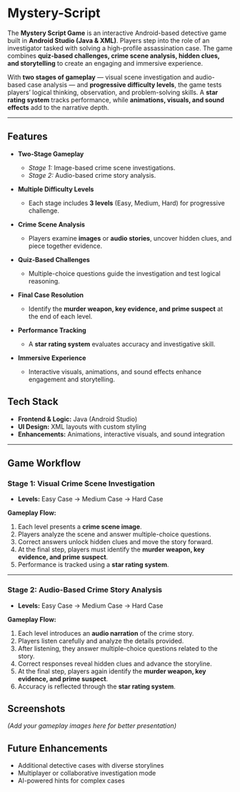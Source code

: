 #  Mystery-Script

The **Mystery Script Game** is an interactive Android-based detective game built in **Android Studio (Java & XML)**. Players step into the role of an investigator tasked with solving a high-profile assassination case. The game combines **quiz-based challenges, crime scene analysis, hidden clues, and storytelling** to create an engaging and immersive experience.

With **two stages of gameplay** — visual scene investigation and audio-based case analysis — and **progressive difficulty levels**, the game tests players’ logical thinking, observation, and problem-solving skills. A **star rating system** tracks performance, while **animations, visuals, and sound effects** add to the narrative depth.

---

## Features

* **Two-Stage Gameplay**

  * *Stage 1:* Image-based crime scene investigations.
  * *Stage 2:* Audio-based crime story analysis.

* **Multiple Difficulty Levels**

  * Each stage includes **3 levels** (Easy, Medium, Hard) for progressive challenge.

* **Crime Scene Analysis**

  * Players examine **images** or **audio stories**, uncover hidden clues, and piece together evidence.

* **Quiz-Based Challenges**

  * Multiple-choice questions guide the investigation and test logical reasoning.

* **Final Case Resolution**

  * Identify the **murder weapon, key evidence, and prime suspect** at the end of each level.

* **Performance Tracking**

  * A **star rating system** evaluates accuracy and investigative skill.

* **Immersive Experience**

  * Interactive visuals, animations, and sound effects enhance engagement and storytelling.

##  Tech Stack

* **Frontend & Logic:** Java (Android Studio)
* **UI Design:** XML layouts with custom styling
* **Enhancements:** Animations, interactive visuals, and sound integration

---

##  Game Workflow

### **Stage 1: Visual Crime Scene Investigation**

* **Levels:** Easy Case → Medium Case → Hard Case

**Gameplay Flow:**

1. Each level presents a **crime scene image**.
2. Players analyze the scene and answer multiple-choice questions.
3. Correct answers unlock hidden clues and move the story forward.
4. At the final step, players must identify the **murder weapon, key evidence, and prime suspect**.
5. Performance is tracked using a **star rating system**.

---

### **Stage 2: Audio-Based Crime Story Analysis**

* **Levels:** Easy Case → Medium Case → Hard Case

**Gameplay Flow:**

1. Each level introduces an **audio narration** of the crime story.
2. Players listen carefully and analyze the details provided.
3. After listening, they answer multiple-choice questions related to the story.
4. Correct responses reveal hidden clues and advance the storyline.
5. At the final step, players again identify the **murder weapon, key evidence, and prime suspect**.
6. Accuracy is reflected through the **star rating system**.

## Screenshots

*(Add your gameplay images here for better presentation)*


## Future Enhancements

* Additional detective cases with diverse storylines
* Multiplayer or collaborative investigation mode
* AI-powered hints for complex cases

